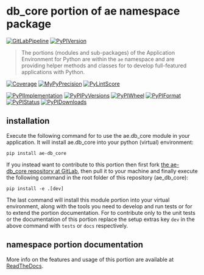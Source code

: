 <!--
  THIS FILE IS EXCLUSIVELY MAINTAINED IN THE NAMESPACE ROOT PACKAGE. CHANGES HAVE TO BE DONE THERE.
  All changes will be deployed automatically to all the portions of this namespace package.
-->
# db_core portion of ae namespace package

[![GitLabPipeline](https://img.shields.io/gitlab/pipeline/ae-group/ae_db_core/master?logo=python)](
    https://gitlab.com/ae-group/ae_db_core)
[![PyPIVersion](https://img.shields.io/pypi/v/ae_db_core)](
    https://pypi.org/project/ae-db_core/#history)

>The portions (modules and sub-packages) of the Application Environment for Python are within
the `ae` namespace and are providing helper methods and classes for to develop
full-featured applications with Python.

[![Coverage](https://ae-group.gitlab.io/ae_db_core/coverage.svg)](
    https://ae-group.gitlab.io/ae_db_core/coverage/ae_db_core_py.html)
[![MyPyPrecision](https://ae-group.gitlab.io/ae_db_core/mypy.svg)](
    https://ae-group.gitlab.io/ae_db_core/lineprecision.txt)
[![PyLintScore](https://ae-group.gitlab.io/ae_db_core/pylint.svg)](
    https://ae-group.gitlab.io/ae_db_core/pylint.log)

[![PyPIImplementation](https://img.shields.io/pypi/implementation/ae_db_core)](
    https://pypi.org/project/ae-db_core/)
[![PyPIPyVersions](https://img.shields.io/pypi/pyversions/ae_db_core)](
    https://pypi.org/project/ae-db_core/)
[![PyPIWheel](https://img.shields.io/pypi/wheel/ae_db_core)](
    https://pypi.org/project/ae-db_core/)
[![PyPIFormat](https://img.shields.io/pypi/format/ae_db_core)](
    https://pypi.org/project/ae-db_core/)
[![PyPIStatus](https://img.shields.io/pypi/status/ae_db_core)](
    https://libraries.io/pypi/ae-db_core)
[![PyPIDownloads](https://img.shields.io/pypi/dm/ae_db_core)](
    https://pypi.org/project/ae-db_core/#files)


## installation

Execute the following command for to use the ae.db_core module in your
application. It will install ae.db_core into your python (virtual) environment:
 
```shell script
pip install ae-db_core
```

If you instead want to contribute to this portion then first fork
[the ae-db_core repository at GitLab](https://gitlab.com/ae-group/ae_db_core "ae.db_core code repository"),
then pull it to your machine and finally execute the following command in the root folder
of this repository (ae_db_core):

```shell script
pip install -e .[dev]
```

The last command will install this module portion into your virtual environment, along with
the tools you need to develop and run tests or for to extend the portion documentation.
For to contribute only to the unit tests or the documentation of this portion replace
the setup extras key `dev` in the above command with `tests` or `docs` respectively.


## namespace portion documentation

More info on the features and usage of this portion are available at
[ReadTheDocs](https://ae.readthedocs.io/en/latest/_autosummary/ae.db_core.html#module-ae.db_core
"ae_db_core documentation").

<!-- Common files version 0.0.34 deployed (with 0.0.34)
     to the ae_db_core module version 0.0.1.
-->
